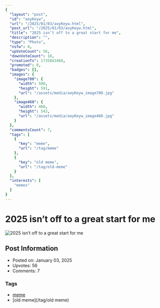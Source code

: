 ```yaml
---
{
  "layout": "post",
  "id": "aoyKeyw",
  "url": "/2025/01/03/aoyKeyw.html",
  "post_url": "/2025/01/03/aoyKeyw.html",
  "title": "2025 isn’t off to a great start for me",
  "description": "",
  "type": "Photo",
  "nsfw": 0,
  "upVoteCount": 56,
  "downVoteCount": 10,
  "creationTs": 1735843468,
  "promoted": 0,
  "badges": [],
  "images": {
    "image700": {
      "width": 500,
      "height": 591,
      "url": "/assets/media/aoyKeyw_image700.jpg"
    },
    "image460": {
      "width": 460,
      "height": 543,
      "url": "/assets/media/aoyKeyw_image460.jpg"
    }
  },
  "commentsCount": 7,
  "tags": [
    {
      "key": "meme",
      "url": "/tag/meme"
    },
    {
      "key": "old meme",
      "url": "/tag/old-meme"
    }
  ],
  "interests": [
    "memes"
  ]
}
---
```


# 2025 isn’t off to a great start for me

![2025 isn’t off to a great start for me](/assets/media/aoyKeyw_image700.jpg)

## Post Information

- Posted on: January 03, 2025
- Upvotes: 56
- Comments: 7

### Tags

- [meme](/tag/meme)
- [old meme](/tag/old meme)
